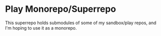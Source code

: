 Play Monorepo/Superrepo
=======================

This superrepo holds submodules of some of my sandbox/play repos, and
I'm hoping to use it as a monorepo.
